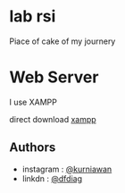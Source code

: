 
# lab rsi

Piace of cake of my journery

# Web Server 
I use XAMPP

direct download [xampp](https://www.apachefriends.org/download.html)
## Authors

- instagram : [@kurniawan](https://www.instagram.com/kurniawan.deb)
- linkdn    : [@dfdiag](https://www.linkedin.com/in/dfdiag/)

